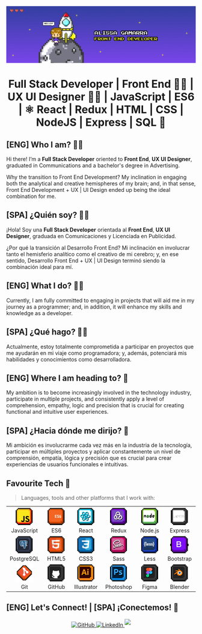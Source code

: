 <img align="center" alt="banner" width="auto" src="portada.png">

<h1 align="center">Full Stack Developer | Front End 👩‍💻 | UX UI Designer 👩‍🎨 | JavaScript | ES6 | ⚛️ React | Redux | HTML | CSS | NodeJS | Express | SQL 🚀</h1>

## [ENG] Who I am? 👩‍🚀
Hi there! I’m a **Full Stack Developer** oriented to **Front End**, **UX UI Designer**, graduated in Communications and a bachelor's degree in Advertising. 

Why the transition to Front End Development? My inclination in engaging both the analytical and creative hemispheres of my brain; and, in that sense, Front End Development + UX | UI Design ended up being the ideal combination for me. 

## [SPA] ¿Quién soy? 👩‍🚀
¡Hola! Soy una **Full Stack Developer** orientada al **Front End**, **UX UI Designer**, graduada en Comunicaciones y Licenciada en Publicidad.

¿Por qué la transición al Desarrollo Front End? Mi inclinación en involucrar tanto el hemisferio analítico como el creativo de mi cerebro; y, en ese sentido, Desarrollo Front End + UX | UI Design terminó siendo la combinación ideal para mí.

## [ENG] What I do? 👩‍💻
Currently, I am fully committed to engaging in projects that will aid me in my journey as a programmer; and, in addition, it will enhance my skills and knowledge as a developer.

## [SPA] ¿Qué hago? 👩‍💻
Actualmente, estoy totalmente comprometida a participar en proyectos que me ayudarán en mi viaje como programadora; y, además, potenciará mis habilidades y conocimientos como desarrolladora.

## [ENG] Where I am heading to? 🚀
My ambition is to become increasingly involved in the technology industry, participate in multiple projects, and consistently apply a level of comprehension, empathy, logic and precision that is crucial for creating functional and intuitive user experiences.

## [SPA] ¿Hacia dónde me dirijo? 🚀
Mi ambición es involucrarme cada vez más en la industria de la tecnología, participar en múltiples proyectos y aplicar constantemente un nivel de comprensión, empatía, lógica y precisión que es crucial para crear experiencias de usuarios funcionales e intuitivas.

<h2 align="left" id="macropower-tech">Favourite Tech 🦾</h2>

> Languages, tools and other platforms that I work with:
<table align="center">
  <tr>
    <td align="center" width="100">
      <a href="#">
        <img src="./stacks/javascript.svg" width="50" height="50" alt="JavaScript" />
      </a>
      <br>JavaScript
    </td>
    <td align="center" width="100">
      <a href="#">
        <img src="./stacks/es6.svg" width="50" height="50" alt="ES6" />
      </a>
      <br>ES6
    </td>
    <td align="center"  width="100">
      <a href="#">
        <img src="./stacks/react.svg" width="50" height="50" alt="React" />
      </a>
      <br>React
    </td>
    <td align="center"  width="100">
      <a href="#">
        <img src="./stacks/redux.svg" width="50" height="50" alt="Redux" />
      </a>
      <br>Redux
    </td>
    <td align="center" width="100">
      <a href="#">
        <img src="./stacks/nodejs.svg" width="50" height="50" alt="Node.js" />
      </a>
      <br>Node.js
    </td>
    <td align="center" width="100">
      <a href="#">
        <img src="./stacks/express.svg" width="50" height="50" alt="Express" />
      </a>
      <br>Express
    </td>
  </tr>
  
  <tr>
    <td align="center" width="100">
      <a href="#">
        <img src="./stacks/postgresql.svg" width="50" height="50" alt="PostgreSQL" />
      </a>
      <br>PostgreSQL
    </td>
    <td align="center" width="100">
      <a href="#">
        <img src="./stacks/html.svg" width="50" height="50" alt="HTML5" />
      </a>
      <br>HTML5
    </td>
    <td align="center" width="100">
      <a href="#">
        <img src="./stacks/css.svg" width="50" height="50" alt="CSS3" />
      </a>
      <br>CSS3
    </td>
    <td align="center" width="100">
      <a href="#">
        <img src="./stacks/sass.svg" width="50" height="50" alt="Sass" />
      </a>
      <br>Sass
    </td>
    <td align="center" width="100">
      <a href="#">
        <img src="./stacks/less.svg" width="50" height="50" alt="Less" />
      </a>
      <br>Less
    </td>
    <td align="center" width="100">
      <a href="#">
        <img src="./stacks/bootstrap.svg" width="50" height="50" alt="Bootstrap" />
      </a>
      <br>Bootstrap
    </td>
  </tr>

  <tr>
    <td align="center" width="100">
      <a href="#">
        <img src="./stacks/git.svg" width="50" height="50" alt="Git" />
      </a>
      <br>Git
    </td>
    <td align="center" width="100">
      <a href="#">
        <img src="./stacks/github.svg" width="50" height="50" alt="GitHub" />
      </a>
      <br>GitHub
    </td>
    <td align="center" width="100">
      <a href="#">
        <img src="./stacks/illustrator.svg" width="50" height="50" alt="Illustrator" />
      </a>
      <br>Illustrator
    </td>
    <td align="center" width="100">
      <a href="#">
        <img src="./stacks/photoshop.svg" width="50" height="50" alt="Photoshop" />
      </a>
      <br>Photoshop
    </td>
    <td align="center" width="100">
      <a href="#">
        <img src="./stacks/figma.svg" width="50" height="50" alt="Figma" />
      </a>
      <br>Figma
    </td>
    <td align="center" width="100">
      <a href="#">
        <img src="./stacks/blender.svg" width="50" height="50" alt="Blender" />
      </a>
      <br>Blender
    </td>
  </tr>
</table>

## [ENG] Let's Connect! | [SPA] ¡Conectemos! 🤝
<div align="center">
<a href="https://github.com/alissagaar" target="_blank">
<img src=https://img.shields.io/badge/github-%2324292e.svg?&style=for-the-badge&logo=github&logoColor=white alt=GitHub style="margin-bottom: 5px;" />
</a>
<a href="https://www.linkedin.com/in/alissa-gamarra" target="_blank">
<img src=https://img.shields.io/badge/linkedin-%231E77B5.svg?&style=for-the-badge&logo=linkedin&logoColor=white alt=LinkedIn style="margin-bottom: 5px;" />
</a>
<a href="mailto:alissa.gamarra@gmail.com" target="_blank">
<img src="https://img.shields.io/badge/gmail-%23EA4335.svg?style=for-the-badge&logo=gmail&logoColor=white" t=mail style="margin-bottom: 5px;" />
</a>
</div>
